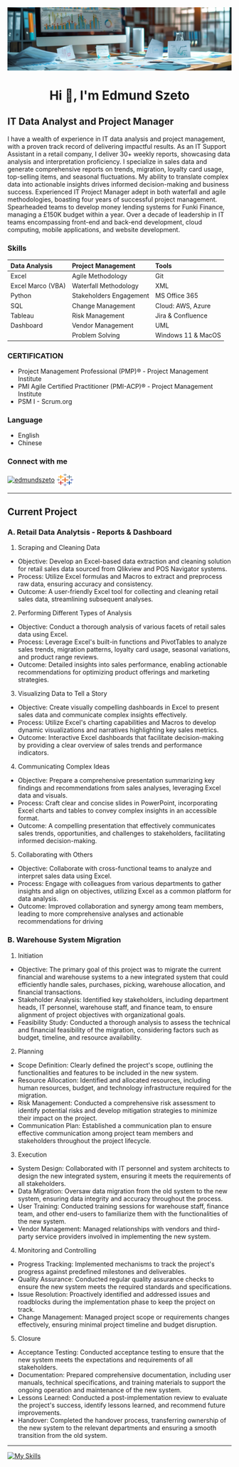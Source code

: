<img align="center" src="/image/Banner.jpg" alt="Banner" />

<h1 align="center">Hi 👋, I'm Edmund Szeto</h1>

## IT Data Analyst and Project Manager

I have a wealth of experience in IT data analysis and project management, with a proven track record of delivering impactful results. 
As an IT Support Assistant in a retail company, I deliver 30+ weekly reports, showcasing data analysis and interpretation proficiency. I specialize in sales data and generate comprehensive reports on trends, migration, loyalty card usage, top-selling items, and seasonal fluctuations. My ability to translate complex data into actionable insights drives informed decision-making and business success.
Experienced IT Project Manager adept in both waterfall and agile methodologies, boasting four years of successful project management. Spearheaded teams to develop money lending systems for Funki Finance, managing a £150K budget within a year. Over a decade of leadership in IT teams encompassing front-end and back-end development, cloud computing, mobile applications, and website development.


### Skills
| Data Analysis | Project Management| Tools |
| :------------ |:---------------| :-----|
| Excel             | Agile Methodology       | Git |
| Excel Marco (VBA) | Waterfall Methodology   | XML |
| Python            | Stakeholders Engagement | MS Office 365 |
| SQL               | Change Management       | Cloud: AWS, Azure 	|
| Tableau         | Risk Management         | Jira & Confluence    |
| Dashboard         | Vendor Management       | UML  |
|                 | Problem Solving         | Windows 11 & MacOS  |


### CERTIFICATION

- Project Management Professional (PMP)®	- Project Management Institute
- PMI Agile Certified Practitioner (PMI-ACP)®	- Project Management Institute
- PSM I	- Scrum.org

### Language
- English
- Chinese

### Connect with me

<p align="left">
<a href="https://www.linkedin.com/in/edmundszetouk/" target="blank"><img align="center" src="https://raw.githubusercontent.com/rahuldkjain/github-profile-readme-generator/master/src/images/icons/Social/linked-in-alt.svg" alt="edmundszeto" height="30" width="40" /></a>
<a href="https://public.tableau.com/app/profile/edmundszeto" target="blank"><img align="center" src="image/icons8-tableau-software-48.png" alt="edmundszeto" height="30" width="40"/></a> 
</p>

---


## Current Project

### A. Retail Data Analytsis - Reports & Dashboard
1. Scraping and Cleaning Data
  * Objective: Develop an Excel-based data extraction and cleaning solution for retail sales data sourced from Qlikview and POS Navigator systems.
  * Process: Utilize Excel formulas and Macros to extract and preprocess raw data, ensuring accuracy and consistency.
  * Outcome: A user-friendly Excel tool for collecting and cleaning retail sales data, streamlining subsequent analyses.
2. Performing Different Types of Analysis
  * Objective: Conduct a thorough analysis of various facets of retail sales data using Excel.
  * Process: Leverage Excel's built-in functions and PivotTables to analyze sales trends, migration patterns, loyalty card usage, seasonal variations, and product range reviews.
  * Outcome: Detailed insights into sales performance, enabling actionable recommendations for optimizing product offerings and marketing strategies.
3. Visualizing Data to Tell a Story
  * Objective: Create visually compelling dashboards in Excel to present sales data and communicate complex insights effectively.
  * Process: Utilize Excel's charting capabilities and Macros to develop dynamic visualizations and narratives highlighting key sales metrics.
  * Outcome: Interactive Excel dashboards that facilitate decision-making by providing a clear overview of sales trends and performance indicators.
4. Communicating Complex Ideas
  * Objective: Prepare a comprehensive presentation summarizing key findings and recommendations from sales analyses, leveraging Excel data and visuals.
  * Process: Craft clear and concise slides in PowerPoint, incorporating Excel charts and tables to convey complex insights in an accessible format.
  * Outcome: A compelling presentation that effectively communicates sales trends, opportunities, and challenges to stakeholders, facilitating informed decision-making.
5. Collaborating with Others
  * Objective: Collaborate with cross-functional teams to analyze and interpret sales data using Excel.
  * Process: Engage with colleagues from various departments to gather insights and align on objectives, utilizing Excel as a common platform for data analysis.
  * Outcome: Improved collaboration and synergy among team members, leading to more comprehensive analyses and actionable recommendations for driving 

### B. Warehouse System Migration

1. Initiation
* Objective: The primary goal of this project was to migrate the current financial and warehouse systems to a new integrated system that could efficiently handle sales, purchases, picking, warehouse allocation, and financial transactions.
* Stakeholder Analysis: Identified key stakeholders, including department heads, IT personnel, warehouse staff, and finance team, to ensure alignment of project objectives with organizational goals.
* Feasibility Study: Conducted a thorough analysis to assess the technical and financial feasibility of the migration, considering factors such as budget, timeline, and resource availability.
2. Planning
* Scope Definition: Clearly defined the project's scope, outlining the functionalities and features to be included in the new system.
* Resource Allocation: Identified and allocated resources, including human resources, budget, and technology infrastructure required for the migration.
* Risk Management:  Conducted a comprehensive risk assessment to identify potential risks and develop mitigation strategies to minimize their impact on the project.
* Communication Plan: Established a communication plan to ensure effective communication among project team members and stakeholders throughout the project lifecycle.
3. Execution
* System Design: Collaborated with IT personnel and system architects to design the new integrated system, ensuring it meets the requirements of all stakeholders.
* Data Migration: Oversaw data migration from the old system to the new system, ensuring data integrity and accuracy throughout the process.
* User Training: Conducted training sessions for warehouse staff, finance team, and other end-users to familiarize them with the functionalities of the new system.
* Vendor Management: Managed relationships with vendors and third-party service providers involved in implementing the new system.
4. Monitoring and Controlling
* Progress Tracking: Implemented mechanisms to track the project's progress against predefined milestones and deliverables.
* Quality Assurance: Conducted regular quality assurance checks to ensure the new system meets the required standards and specifications.
* Issue Resolution: Proactively identified and addressed issues and roadblocks during the implementation phase to keep the project on track.
* Change Management: Managed project scope or requirements changes effectively, ensuring minimal project timeline and budget disruption.
5. Closure
* Acceptance Testing: Conducted acceptance testing to ensure that the new system meets the expectations and requirements of all stakeholders.
* Documentation: Prepared comprehensive documentation, including user manuals, technical specifications, and training materials to support the ongoing operation and maintenance of the new system.
* Lessons Learned: Conducted a post-implementation review to evaluate the project's success, identify lessons learned, and recommend future improvements.
* Handover: Completed the handover process, transferring ownership of the new system to the relevant departments and ensuring a smooth transition from the old system.


----
[![My Skills](https://skillicons.dev/icons?i=java,php,html,mysql,cpp,matlab,postman,stackoverflow,git,windows)](https://skillicons.dev)




